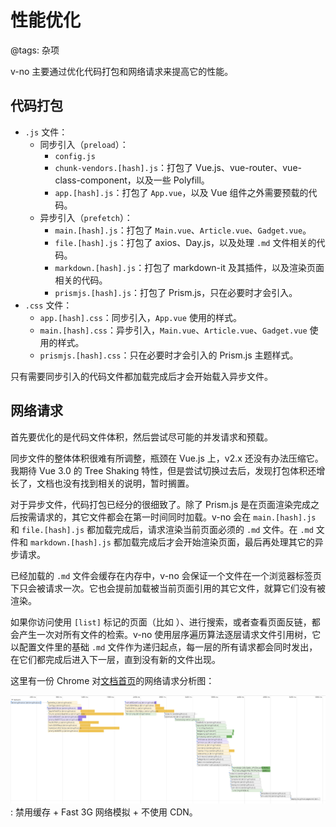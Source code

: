 # 性能优化

@tags: 杂项

v-no 主要通过优化代码打包和网络请求来提高它的性能。

## 代码打包

- `.js` 文件：
    - 同步引入（`preload`）：
        - `config.js`
        - `chunk-vendors.[hash].js`：打包了 Vue.js、vue-router、vue-class-component，以及一些 Polyfill。
        - `app.[hash].js`：打包了 `App.vue`，以及 Vue 组件之外需要预载的代码。
    - 异步引入（`prefetch`）：
        - `main.[hash].js`：打包了 `Main.vue`、`Article.vue`、`Gadget.vue`。
        - `file.[hash].js`：打包了 axios、Day.js，以及处理 `.md` 文件相关的代码。
        - `markdown.[hash].js`：打包了 markdown-it 及其插件，以及渲染页面相关的代码。
        - `prismjs.[hash].js`：打包了 Prism.js，只在必要时才会引入。
- `.css` 文件：
    - `app.[hash].css`：同步引入，`App.vue` 使用的样式。
    - `main.[hash].css`：异步引入，`Main.vue`、`Article.vue`、`Gadget.vue` 使用的样式。
    - `prismjs.[hash].css`：只在必要时才会引入的 Prism.js 主题样式。

只有需要同步引入的代码文件都加载完成后才会开始载入异步文件。

## 网络请求

首先要优化的是代码文件体积，然后尝试尽可能的并发请求和预载。

同步文件的整体体积很难有所调整，瓶颈在 Vue.js 上，v2.x 还没有办法压缩它。我期待 Vue 3.0 的 Tree Shaking 特性，但是尝试切换过去后，发现打包体积还增长了，文档也没有找到相关的说明，暂时搁置。

对于异步文件，代码打包已经分的很细致了。除了 Prism.js 是在页面渲染完成之后按需请求的，其它文件都会在第一时间同时加载。v-no 会在 `main.[hash].js` 和 `file.[hash].js` 都加载完成后，请求渲染当前页面必须的 `.md` 文件。在 `.md` 文件和 `markdown.[hash].js` 都加载完成后才会开始渲染页面，最后再处理其它的异步请求。

已经加载的 `.md` 文件会缓存在内存中，v-no 会保证一个文件在一个浏览器标签页下只会被请求一次。它也会提前加载被当前页面引用的其它文件，就算它们没有被渲染。

如果你访问使用 `[list]` 标记的页面（比如 [](/categories.md "#")）、进行搜索，或者查看页面反链，都会产生一次对所有文件的检索。v-no 使用层序遍历算法逐层请求文件引用树，它以配置文件里的基础 `.md` 文件作为递归起点，每一层的所有请求都会同时发出，在它们都完成后进入下一层，直到没有新的文件出现。

这里有一份 Chrome 对[文档首页](/ "#")的网络请求分析图：

![](/uploads/images/disable-cache-fast-3g-no-cdn-performance.png)
: 禁用缓存 + Fast 3G 网络模拟 + 不使用 CDN。
